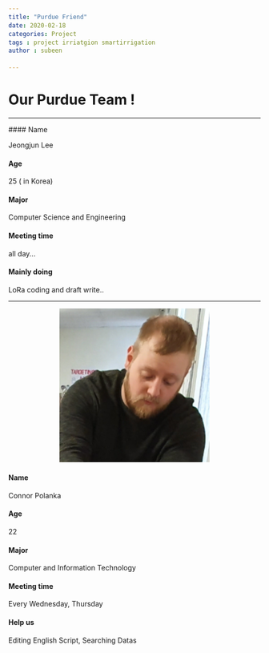 ```yaml
---
title: "Purdue Friend"
date: 2020-02-18
categories: Project
tags : project irriatgion smartirrigation
author : subeen

---
```


# Our Purdue Team !

<hr>
#### Name

 Jeongjun Lee

#### Age

25 ( in Korea)

#### Major

Computer Science and Engineering

#### Meeting time

all day...

#### Mainly doing 

LoRa coding and draft write..

<hr>


<p align="center">
<img src="https://github.com/purdueblog/purdueblog.github.io/blob/master/assets/images/connor.png?raw=true" width="300"></p>

#### Name

 Connor Polanka

#### Age

22

#### Major

Computer and Information Technology

#### Meeting time

Every Wednesday, Thursday

#### Help us

Editing English Script, Searching Datas
